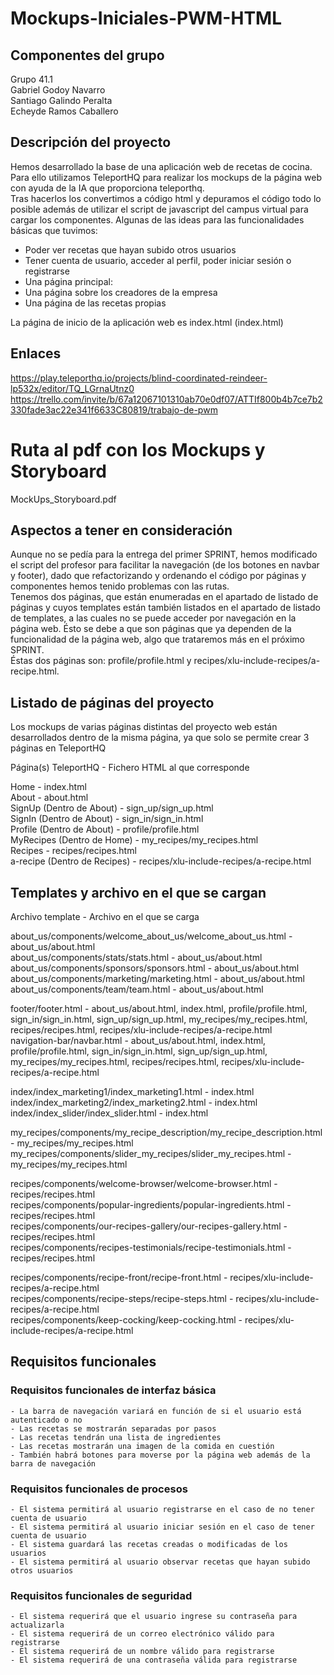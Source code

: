 # Mockups-Iniciales-PWM-HTML

## Componentes del grupo
Grupo 41.1  
Gabriel Godoy Navarro  
Santiago Galindo Peralta  
Echeyde Ramos Caballero

## Descripción del proyecto
Hemos desarrollado la base de una aplicación web de recetas de cocina. Para ello utilizamos TeleportHQ para realizar los mockups de la página web con ayuda de la IA que proporciona teleporthq.  
Tras hacerlos los convertimos a código html y depuramos el código todo lo posible además de utilizar el script de javascript del campus virtual para cargar los componentes.
Algunas de las ideas para las funcionalidades básicas que tuvimos:  
- Poder ver recetas que hayan subido otros usuarios  
- Tener cuenta de usuario, acceder al perfil, poder iniciar sesión o registrarse  
- Una página principal: 
- Una página sobre los creadores de la empresa  
- Una página de las recetas propias  

La página de inicio de la aplicación web es index.html (index.html)  

## Enlaces
https://play.teleporthq.io/projects/blind-coordinated-reindeer-lp532x/editor/TQ_LGrnaUtnz0  
https://trello.com/invite/b/67a12067101310ab70e0df07/ATTIf800b4b7ce7b2330fade3ac22e341f6633C80819/trabajo-de-pwm

# Ruta al pdf con los Mockups y Storyboard
MockUps_Storyboard.pdf  

## Aspectos a tener en consideración
Aunque no se pedía para la entrega del primer SPRINT, hemos modificado el script del profesor para facilitar la navegación (de los botones en navbar y footer), dado que refactorizando y ordenando el código por páginas y componentes hemos tenido problemas con las rutas.  
Tenemos dos páginas, que están enumeradas en el apartado de listado de páginas y cuyos templates están también listados en el apartado de listado de templates, a las cuales no se puede acceder por navegación en la página web.
Ésto se debe a que son páginas que ya dependen de la funcionalidad de la página web, algo que trataremos más en el próximo SPRINT.  
Éstas dos páginas son: profile/profile.html y recipes/xlu-include-recipes/a-recipe.html.

## Listado de páginas del proyecto
Los mockups de varias páginas distintas del proyecto web están desarrollados dentro de la misma página, ya que solo se permite crear 3 páginas en TeleportHQ

Página(s) TeleportHQ - Fichero HTML al que corresponde

Home - index.html  
About - about.html  
SignUp (Dentro de About) - sign_up/sign_up.html  
SignIn (Dentro de About) - sign_in/sign_in.html  
Profile (Dentro de About) - profile/profile.html  
MyRecipes (Dentro de Home) - my_recipes/my_recipes.html  
Recipes - recipes/recipes.html  
a-recipe (Dentro de Recipes) - recipes/xlu-include-recipes/a-recipe.html  

## Templates y archivo en el que se cargan

Archivo template - Archivo en el que se carga

about_us/components/welcome_about_us/welcome_about_us.html - about_us/about.html  
about_us/components/stats/stats.html - about_us/about.html  
about_us/components/sponsors/sponsors.html - about_us/about.html  
about_us/components/marketing/marketing.html - about_us/about.html  
about_us/components/team/team.html - about_us/about.html  

footer/footer.html - about_us/about.html, index.html, profile/profile.html, sign_in/sign_in.html, sign_up/sign_up.html, my_recipes/my_recipes.html, recipes/recipes.html, recipes/xlu-include-recipes/a-recipe.html  
navigation-bar/navbar.html - about_us/about.html, index.html, profile/profile.html, sign_in/sign_in.html, sign_up/sign_up.html, my_recipes/my_recipes.html, recipes/recipes.html, recipes/xlu-include-recipes/a-recipe.html  

index/index_marketing1/index_marketing1.html - index.html  
index/index_marketing2/index_marketing2.html - index.html  
index/index_slider/index_slider.html - index.html  

my_recipes/components/my_recipe_description/my_recipe_description.html - my_recipes/my_recipes.html  
my_recipes/components/slider_my_recipes/slider_my_recipes.html - my_recipes/my_recipes.html  

recipes/components/welcome-browser/welcome-browser.html - recipes/recipes.html  
recipes/components/popular-ingredients/popular-ingredients.html - recipes/recipes.html  
recipes/components/our-recipes-gallery/our-recipes-gallery.html - recipes/recipes.html  
recipes/components/recipes-testimonials/recipe-testimonials.html - recipes/recipes.html  

recipes/components/recipe-front/recipe-front.html - recipes/xlu-include-recipes/a-recipe.html  
recipes/components/recipe-steps/recipe-steps.html - recipes/xlu-include-recipes/a-recipe.html  
recipes/components/keep-cocking/keep-cocking.html - recipes/xlu-include-recipes/a-recipe.html  

## Requisitos funcionales

### Requisitos funcionales de interfaz básica
	- La barra de navegación variará en función de si el usuario está autenticado o no  
	- Las recetas se mostrarán separadas por pasos  
	- Las recetas tendrán una lista de ingredientes  
	- Las recetas mostrarán una imagen de la comida en cuestión  
	- También habrá botones para moverse por la página web además de la barra de navegación

### Requisitos funcionales de procesos
	- El sistema permitirá al usuario registrarse en el caso de no tener cuenta de usuario  
	- El sistema permitirá al usuario iniciar sesión en el caso de tener cuenta de usuario  
	- El sistema guardará las recetas creadas o modificadas de los usuarios  
	- El sistema permitirá al usuario observar recetas que hayan subido otros usuarios  

### Requisitos funcionales de seguridad
	- El sistema requerirá que el usuario ingrese su contraseña para actualizarla  
	- El sistema requerirá de un correo electrónico válido para registrarse  
	- El sistema requerirá de un nombre válido para registrarse  
	- El sistema requerirá de una contraseña válida para registrarse



